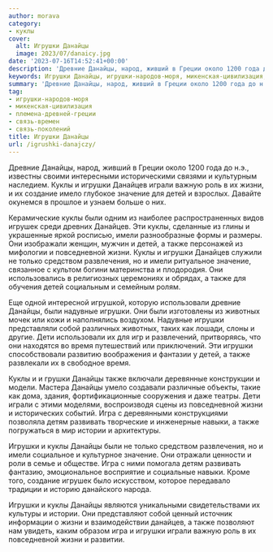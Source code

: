 ```yaml
---
author: morava
category:
- куклы
cover:
  alt: Игрушки Данайцы
  image: 2023/07/danaicy.jpg
date: '2023-07-16T14:52:41+00:00'
description: 'Древние Данайцы, народ, живший в Греции около 1200 года до н.э., известны своими интересными историческими связями и культурным наследием. Куклы и игрушки...'
keywords: Игрушки Данайцы, игрушки-народов-моря, микенская-цивилизация, племена-древней-греции, связь-времен, связь-поколений, игрушки, куклы, данайцы, также, жизни, данайцев, детей, играли, значение, имели, повседневной, игра, древние, важную, роль
summary: 'Древние Данайцы, народ, живший в Греции около 1200 года до н.э., известны своими интересными историческими связями и культурным наследием. Куклы и игрушки...'
tag:
- игрушки-народов-моря
- микенская-цивилизация
- племена-древней-греции
- связь-времен
- связь-поколений
title: Игрушки Данайцы
url: /igrushki-danajczy/
---
```


Древние Данайцы, народ, живший в Греции около 1200 года до н.э., известны своими интересными историческими связями и культурным наследием. Куклы и игрушки Данайцев играли важную роль в их жизни, и их создание имело глубокое значение для детей и взрослых. Давайте окунемся в прошлое и узнаем больше о них.

Керамические куклы были одним из наиболее распространенных видов игрушек среди древних Данайцев. Эти куклы, сделанные из глины и украшенные яркой росписью, имели разнообразные формы и размеры. Они изображали женщин, мужчин и детей, а также персонажей из мифологии и повседневной жизни. Куклы и игрушки Данайцев служили не только средством развлечения, но и имели ритуальное значение, связанное с культом богини материнства и плодородия. Они использовались в религиозных церемониях и обрядах, а также для обучения детей социальным и семейным ролям.

Еще одной интересной игрушкой, которую использовали древние Данайцы, были надувные игрушки. Они были изготовлены из животных мочек или кожи и наполнялись воздухом. Надувные игрушки представляли собой различных животных, таких как лошади, слоны и другие. Дети использовали их для игр и развлечений, притворяясь, что они находятся во время путешествий или приключений. Эти игрушки способствовали развитию воображения и фантазии у детей, а также развлекали их в свободное время.

Куклы и и грушки Данайцы также включали деревянные конструкции и модели. Мастера Данайцы умело создавали различные объекты, такие как дома, здания, фортификационные сооружения и даже театры. Дети играли с этими моделями, воспроизводя сцены из повседневной жизни и исторических событий. Игра с деревянными конструкциями позволяла детям развивать творческие и инженерные навыки, а также погружаться в мир истории и архитектуры.

Игрушки и куклы Данайцы были не только средством развлечения, но и имели социальное и культурное значение. Они отражали ценности и роли в семье и обществе. Игра с ними помогала детям развивать фантазию, эмоциональное восприятие и социальные навыки. Кроме того, создание игрушек было искусством, которое передавало традиции и историю данайского народа.

Игрушки и куклы Данайцы являются уникальными свидетельствами их культуры и истории. Они представляют собой ценный источник информации о жизни и взаимодействии данайцев, а также позволяют нам увидеть, каким образом игра и игрушки играли важную роль в их повседневной жизни и развитии.